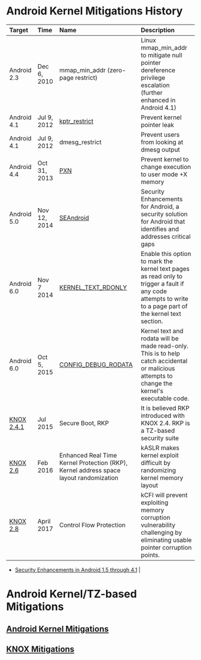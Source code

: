 # Android Kernel Mitigations History

| Target | Time | Name | Description |
| :----- | :--- | :--- | :---------- |
| Android 2.3 | Dec 6, 2010 | mmap_min_addr (zero-page restrict) | Linux mmap_min_addr to mitigate null pointer dereference privilege escalation (further enhanced in Android 4.1) |
| Android 4.1 | Jul 9, 2012 | [kptr_restrict](https://lwn.net/Articles/420403/) | Prevent kernel pointer leak |
| Android 4.1 | Jul 9, 2012 | dmesg_restrict | Prevent users from looking at dmesg output |
| Android 4.4 | Oct 31, 2013 | [PXN](https://android.googlesource.com/kernel/msm/+/8e620b0476696e9428442d3551f3dad47df0e28f) | Prevent kernel to change execution to user mode +X memory |
| Android 5.0 | Nov 12, 2014 | [SEAndroid](https://source.android.com/security/selinux) | Security Enhancements for Android, a security solution for Android that identifies and addresses critical gaps |
| Android 6.0 | Nov 7 2014 | [KERNEL_TEXT_RDONLY](https://android.googlesource.com/kernel/msm/+/c45a4e6e07478a8cc7e513cca5582f472c3cd0cb) | Enable this option to mark the kernel text pages as read only to trigger a fault if any code attempts to write to a page part of the kernel text section. |
| Android 6.0 | Oct 5, 2015 | [CONFIG_DEBUG_RODATA](https://android-developers.googleblog.com/2016/07/protecting-android-with-more-linux.html) | Kernel text and rodata will be made read-only. This is to help catch accidental or malicious attempts to change the kernel's executable code. |
| [KNOX 2.4.1](https://seap.samsung.com/content/whats-new-knox-241) | Jul 2015 | Secure Boot, RKP | It is believed RKP introduced with KNOX 2.4. RKP is a TZ-based security suite |
| [KNOX 2.6](https://www.samsungknox.com/en/blog/whats-new-in-knox-26) | Feb 2016 | Enhanced Real Time Kernel Protection (RKP), Kernel address space layout randomization | kASLR makes kernel exploit difficult by randomizing kernel memory layout |
| [KNOX 2.8](https://www.samsungknox.com/en/blog/whats-new-in-knox-28) | April 2017 | Control Flow Protection | kCFI will prevent exploiting memory corruption vulnerability challenging by eliminating usable pointer corruption points. |

* [Security Enhancements in Android 1.5 through 4.1](https://source.android.com/security/enhancements/enhancements41) |

# Android Kernel/TZ-based Mitigations
## [Android Kernel Mitigations](AndroidKernelMitigations.md)
## [KNOX Mitigations](KNOX.md)
